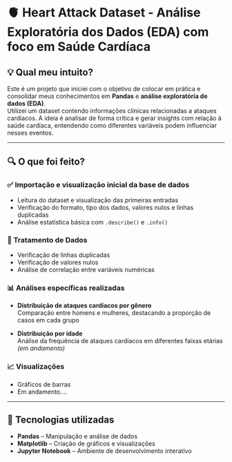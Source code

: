 # 🫀 Heart Attack Dataset - Análise Exploratória dos Dados (EDA) com foco em Saúde Cardíaca

## 💡 Qual meu intuito?
Este é um projeto que iniciei com o objetivo de colocar em prática e consolidar meus conhecimentos em **Pandas** e **análise exploratória de dados (EDA)**.  
Utilizei um dataset contendo informações clínicas relacionadas a ataques cardíacos. A ideia é analisar de forma crítica e gerar insights com relação à saúde cardíaca, entendendo como diferentes variáveis podem influenciar nesses eventos.

---

## 🔍 O que foi feito?

### ✅ Importação e visualização inicial da base de dados
- Leitura do dataset e visualização das primeiras entradas
- Verificação do formato, tipo dos dados, valores nulos e linhas duplicadas
- Análise estatística básica com `.describe()` e `.info()`

### 🧹 Tratamento de Dados
- Verificação de linhas duplicadas
- Verificação de valores nulos
- Análise de correlação entre variáveis numéricas

### 📊 Análises específicas realizadas
- **Distribuição de ataques cardíacos por gênero**  
  Comparação entre homens e mulheres, destacando a proporção de casos em cada grupo

- **Distribuição por idade**  
  Análise da frequência de ataques cardíacos em diferentes faixas etárias *(em andamento)*

### 📈 Visualizações
- Gráficos de barras
- Em andamento....

---

## 🧰 Tecnologias utilizadas
- **Pandas** – Manipulação e análise de dados
- **Matplotlib** – Criação de gráficos e visualizações
- **Jupyter Notebook** – Ambiente de desenvolvimento interativo
